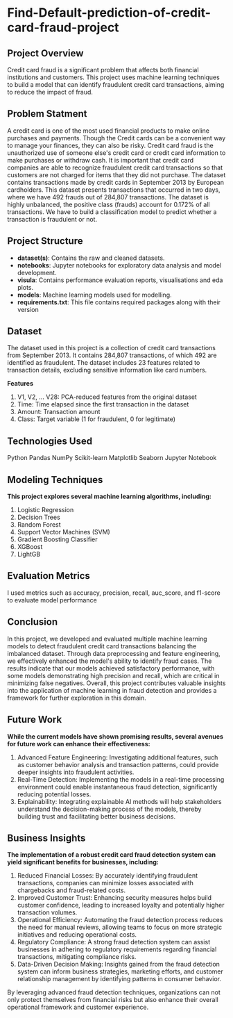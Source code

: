 # Find-Default-prediction-of-credit-card-fraud-project

## Project Overview
Credit card fraud is a significant problem that affects both financial institutions and customers. This project uses machine learning techniques to build a model that can identify fraudulent credit card transactions, aiming to reduce the impact of fraud.

## Problem Statment 
A credit card is one of the most used financial products to make online purchases and payments. Though the Credit cards can be a convenient way to manage your finances, they can also be risky. Credit card fraud is the unauthorized use of someone else's credit card or credit card information to make purchases or withdraw cash.
It is important that credit card companies are able to recognize fraudulent credit card transactions so that customers are not charged for items that they did not purchase. 
The dataset contains transactions made by credit cards in September 2013 by European cardholders. This dataset presents transactions that occurred in two days, where we have 492 frauds out of 284,807 transactions. The dataset is highly unbalanced, the positive class (frauds) account for 0.172% of all transactions.
We have to build a classification model to predict whether a transaction is fraudulent or not.

## Project Structure
- **dataset(s)**: Contains the raw and cleaned datasets.
- **notebooks**: Jupyter notebooks for exploratory data analysis and model development.
- **visula**: Contains performance evaluation reports, visualisations and eda plots.
- **models**: Machine learning models used for modelling.
- **requirements.txt**: This file contains required packages along with their version

## Dataset
The dataset used in this project is a collection of credit card transactions from September 2013. It contains 284,807 transactions, of which 492 are identified as fraudulent. The dataset includes 23 features related to transaction details, excluding sensitive information like card numbers.

**Features**
1. V1, V2, ... V28: PCA-reduced features from the original dataset
2. Time: Time elapsed since the first transaction in the dataset
3. Amount: Transaction amount
4. Class: Target variable (1 for fraudulent, 0 for legitimate)

## Technologies Used
Python
Pandas
NumPy
Scikit-learn
Matplotlib
Seaborn
Jupyter Notebook

## Modeling Techniques
**This project explores several machine learning algorithms, including:**
1. Logistic Regression
2. Decision Trees
3. Random Forest
4. Support Vector Machines (SVM)
5. Gradient Boosting Classifier
6. XGBoost
7. LightGB

## Evaluation Metrics
I used metrics such as accuracy, precision, recall, auc_score, and f1-score to evaluate model performance

## Conclusion
In this project, we developed and evaluated multiple machine learning models to detect fraudulent credit card transactions balancing the imbalanced dataset. Through data preprocessing and feature engineering, we effectively enhanced the model's ability to identify fraud cases. The results indicate that our models achieved satisfactory performance, with some models demonstrating high precision and recall, which are critical in minimizing false negatives. Overall, this project contributes valuable insights into the application of machine learning in fraud detection and provides a framework for further exploration in this domain.

## Future Work
**While the current models have shown promising results, several avenues for future work can enhance their effectiveness:**

1. Advanced Feature Engineering: Investigating additional features, such as customer behavior analysis and transaction patterns, could provide deeper insights into fraudulent activities.
2. Real-Time Detection: Implementing the models in a real-time processing environment could enable instantaneous fraud detection, significantly reducing potential losses.
3. Explainability: Integrating explainable AI methods will help stakeholders understand the decision-making process of the models, thereby building trust and facilitating better business decisions.

## Business Insights
**The implementation of a robust credit card fraud detection system can yield significant benefits for businesses, including:**

1. Reduced Financial Losses: By accurately identifying fraudulent transactions, companies can minimize losses associated with chargebacks and fraud-related costs.
2. Improved Customer Trust: Enhancing security measures helps build customer confidence, leading to increased loyalty and potentially higher transaction volumes.
3. Operational Efficiency: Automating the fraud detection process reduces the need for manual reviews, allowing teams to focus on more strategic initiatives and reducing operational costs.
4. Regulatory Compliance: A strong fraud detection system can assist businesses in adhering to regulatory requirements regarding financial transactions, mitigating compliance risks.
5. Data-Driven Decision Making: Insights gained from the fraud detection system can inform business strategies, marketing efforts, and customer relationship management by identifying patterns in consumer behavior.

By leveraging advanced fraud detection techniques, organizations can not only protect themselves from financial risks but also enhance their overall operational framework and customer experience.
